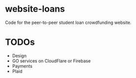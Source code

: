 # website-loans
Code for the peer-to-peer student loan crowdfunding website.

# TODOs
- Design
- GO services on CloudFlare or Firebase
- Payments
- Plaid
